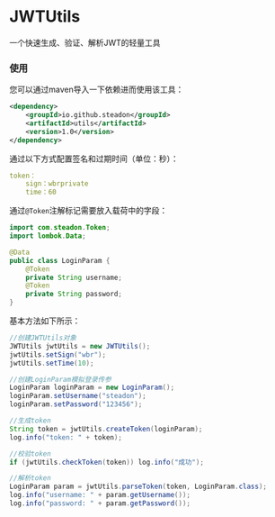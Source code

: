# JWTUtils
一个快速生成、验证、解析JWT的轻量工具

### 使用
您可以通过maven导入一下依赖进而使用该工具：

```xml
<dependency>
    <groupId>io.github.steadon</groupId>
    <artifactId>utils</artifactId>
    <version>1.0</version> 
</dependency>
```

通过以下方式配置签名和过期时间（单位：秒）：
```yml
token：
    sign：wbrprivate
    time：60
```

通过`@Token`注解标记需要放入载荷中的字段：
```java
import com.steadon.Token;
import lombok.Data;

@Data
public class LoginParam {
    @Token
    private String username;
    @Token
    private String password;
}
```
基本方法如下所示：
```java
//创建JWTUtils对象
JWTUtils jwtUtils = new JWTUtils();
jwtUtils.setSign("wbr");
jwtUtils.setTime(10);

//创建LoginParam模拟登录传参
LoginParam loginParam = new LoginParam();
loginParam.setUsername("steadon");
loginParam.setPassword("123456");

//生成token
String token = jwtUtils.createToken(loginParam);
log.info("token: " + token);

//校验token
if (jwtUtils.checkToken(token)) log.info("成功");

//解析token
LoginParam param = jwtUtils.parseToken(token, LoginParam.class);
log.info("username: " + param.getUsername());
log.info("password: " + param.getPassword());
```
